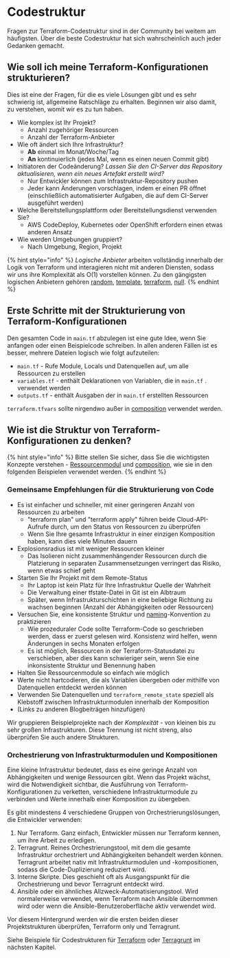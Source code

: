 # Codestruktur

Fragen zur Terraform-Codestruktur sind in der Community bei weitem am häufigsten. Über die beste Codestruktur hat sich wahrscheinlich auch jeder Gedanken gemacht.

## Wie soll ich meine Terraform-Konfigurationen strukturieren?

Dies ist eine der Fragen, für die es viele Lösungen gibt und es sehr schwierig ist, allgemeine Ratschläge zu erhalten. Beginnen wir also damit, zu verstehen, womit wir es zu tun haben.

* Wie komplex ist Ihr Projekt?
  * Anzahl zugehöriger Ressourcen
  * Anzahl der Terraform-Anbieter
* Wie oft ändert sich Ihre Infrastruktur?
  * **Ab** einmal im Monat/Woche/Tag
  * **An** kontinuierlich \(jedes Mal, wenn es einen neuen Commit gibt\)
* Initiatoren der Codeänderung? _Lassen Sie den CI-Server das Repository aktualisieren, wenn ein neues Artefakt erstellt wird?_
  * Nur Entwickler können zum Infrastruktur-Repository pushen
  * Jeder kann Änderungen vorschlagen, indem er einen PR öffnet  \(einschließlich automatisierter Aufgaben, die auf dem CI-Server ausgeführt werden\)
* Welche Bereitstellungsplattform oder Bereitstellungsdienst verwenden Sie?
  * AWS CodeDeploy, Kubernetes oder OpenShift erfordern einen etwas anderen Ansatz
* Wie werden Umgebungen gruppiert?
  * Nach Umgebung, Region, Projekt

{% hint style="info" %}
_Logische Anbieter_ arbeiten vollständig innerhalb der Logik von Terraform und interagieren nicht mit anderen Diensten, sodass wir uns ihre Komplexität als O\(1\) vorstellen können. Zu den gängigsten logischen Anbietern gehören [random](https://www.terraform.io/docs/providers/random/index.html), [template](https://www.terraform.io/docs/providers/template/%20index.html), [terraform](https://www.terraform.io/docs/providers/terraform/index.html), [null](https://www.terraform.io/docs/providers/null/%20index.html).
{% endhint %}

## Erste Schritte mit der Strukturierung von Terraform-Konfigurationen

Den gesamten Code in `main.tf` abzulegen ist eine gute Idee, wenn Sie anfangen oder einen Beispielcode schreiben. In allen anderen Fällen ist es besser, mehrere Dateien logisch wie folgt aufzuteilen:

* `main.tf` - Rufe Module, Locals und Datenquellen auf, um alle Ressourcen zu erstellen
* `variables.tf` - enthält Deklarationen von Variablen, die in `main.tf` . verwendet werden
* `outputs.tf` - enthält Ausgaben der in `main.tf` erstellten Ressourcen

`terraform.tfvars` sollte nirgendwo außer in [composition](schluessel-konzepte/#komposition) verwendet werden.

## Wie ist die Struktur von Terraform-Konfigurationen zu denken?

{% hint style="info" %}
Bitte stellen Sie sicher, dass Sie die wichtigsten Konzepte verstehen - [Ressourcenmodul](schluessel-konzepte/#komposition) und [composition](schluessel-konzepte/#komposition), wie sie in den folgenden Beispielen verwendet werden.
{% endhint %}

### Gemeinsame Empfehlungen für die Strukturierung von Code

* Es ist einfacher und schneller, mit einer geringeren Anzahl von Ressourcen zu arbeiten
  * "terraform plan" und "terraform apply" führen beide Cloud-API-Aufrufe durch, um den Status von Ressourcen zu überprüfen
  * Wenn Sie Ihre gesamte Infrastruktur in einer einzigen Komposition haben, kann dies viele Minuten dauern
* Explosionsradius ist mit weniger Ressourcen kleiner
  * Das Isolieren nicht zusammenhängender Ressourcen durch die Platzierung in separaten Zusammensetzungen verringert das Risiko, wenn etwas schief geht
* Starten Sie Ihr Projekt mit dem Remote-Status
  * Ihr Laptop ist kein Platz für Ihre Infrastruktur Quelle der Wahrheit
  * Die Verwaltung einer tfstate-Datei in Git ist ein Albtraum
  * Später, wenn Infrastrukturschichten in eine beliebige Richtung zu wachsen beginnen \(Anzahl der Abhängigkeiten oder Ressourcen\)
* Versuchen Sie, eine konsistente Struktur und [naming](https://github.com/elastic2ls-awiechert/terraform-in-der-praxis/tree/15fa1ac4a70911b36dd1de46ee2e0d515c7122b3/naming.md)-Konvention zu praktizieren
  * Wie prozeduraler Code sollte Terraform-Code so geschrieben werden, dass er zuerst gelesen wird. Konsistenz wird helfen, wenn Änderungen in sechs Monaten erfolgen
  * Es ist möglich, Ressourcen in der Terraform-Statusdatei zu verschieben, aber dies kann schwieriger sein, wenn Sie eine inkonsistente Struktur und Benennung haben
* Halten Sie Ressourcenmodule so einfach wie möglich
* Werte nicht hartcodieren, die als Variablen übergeben oder mithilfe von Datenquellen entdeckt werden können
* Verwenden Sie Datenquellen und `terraform_remote_state` speziell als Klebstoff zwischen Infrastrukturmodulen innerhalb der Komposition
* \(Links zu anderen Blogbeiträgen hinzufügen\)

Wir gruppieren Beispielprojekte nach der _Komplexität_ - von kleinen bis zu sehr großen Infrastrukturen. Diese Trennung ist nicht streng, also überprüfen Sie auch andere Strukturen.

### Orchestrierung von Infrastrukturmodulen und Kompositionen

Eine kleine Infrastruktur bedeutet, dass es eine geringe Anzahl von Abhängigkeiten und wenige Ressourcen gibt. Wenn das Projekt wächst, wird die Notwendigkeit sichtbar, die Ausführung von Terraform-Konfigurationen zu verketten, verschiedene Infrastrukturmodule zu verbinden und Werte innerhalb einer Komposition zu übergeben.

Es gibt mindestens 4 verschiedene Gruppen von Orchestrierungslösungen, die Entwickler verwenden:

1. Nur Terraform. Ganz einfach, Entwickler müssen nur Terraform kennen, um ihre Arbeit zu erledigen.
2. Terragrunt. Reines Orchestrierungstool, mit dem die gesamte Infrastruktur orchestriert und Abhängigkeiten behandelt werden können. Terragrunt arbeitet nativ mit Infrastrukturmodulen und -kompositionen, sodass die Code-Duplizierung reduziert wird.
3. Interne Skripte. Dies geschieht oft als Ausgangspunkt für die Orchestrierung und bevor Terragrunt entdeckt wird.
4. Ansible oder ein ähnliches Allzweck-Automatisierungstool. Wird normalerweise verwendet, wenn Terraform nach Ansible übernommen wird oder wenn die Ansible-Benutzeroberfläche aktiv verwendet wird.

Vor diesem Hintergrund werden wir die ersten beiden dieser Projektstrukturen überprüfen, Terraform only und Terragrunt.

Siehe Beispiele für Codestrukturen für [Terraform](https://github.com/elastic2ls-awiechert/terraform-in-der-praxis/tree/15fa1ac4a70911b36dd1de46ee2e0d515c7122b3/examples/terraform.md) oder [Terragrunt](https://github.com/elastic2ls-awiechert/terraform-in-der-praxis/tree/15fa1ac4a70911b36dd1de46ee2e0d515c7122b3/examples/terragrunt.md) im nächsten Kapitel.

